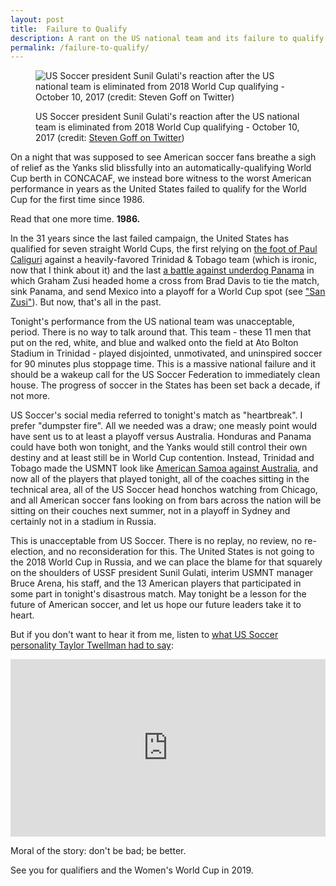 ```yaml
---
layout: post
title:  Failure to Qualify
description: A rant on the US national team and its failure to qualify for the 2018 World Cup
permalink: /failure-to-qualify/
---
```


<figure>
  <img src="{{ site.baseurl }}/assets/images/sadsunil.jpg" alt="US Soccer president Sunil Gulati's reaction after the US national team is eliminated from 2018 World Cup qualifying - October 10, 2017 (credit: Steven Goff on Twitter)">
  <p class="caption">US Soccer president Sunil Gulati's reaction after the US national team is eliminated from 2018 World Cup qualifying - October 10, 2017 (credit: <a href="https://twitter.com/SoccerInsider/status/917936005352710145/photo/1">Steven Goff on Twitter</a>)</p>
</figure>

On a night that was supposed to see American soccer fans breathe a sigh of relief as the Yanks slid blissfully into an automatically-qualifying World Cup berth in CONCACAF, we instead bore witness to the worst American performance in years as the United States failed to qualify for the World Cup for the first time since 1986.

Read that one more time. **1986.**

In the 31 years since the last failed campaign, the United States has qualified for seven straight World Cups, the first relying on [the foot of Paul Caliguri](https://www.ussoccer.com/stories/2015/11/16/19/00/151116-mnt-trinidad-keeper-michael-maurice-recalls-paul-caliguri-1989-wcq-goal) against a heavily-favored Trinidad & Tobago team (which is ironic, now that I think about it) and the last [a battle against underdog Panama](https://www.ussoccer.com/stories/2014/03/17/11/26/131015-mnt-vs-panama-match-report) in which Graham Zusi headed home a cross from Brad Davis to tie the match, sink Panama, and send Mexico into a playoff for a World Cup spot (see ["San Zusi"](https://www.si.com/planet-futbol/2017/03/28/usa-panama-preview-graham-zusi-world-cup-qualifying)). But now, that's all in the past.

Tonight's performance from the US national team was unacceptable, period. There is no way to talk around that. This team - these 11 men that put on the red, white, and blue and walked onto the field at Ato Bolton Stadium in Trinidad - played disjointed, unmotivated, and uninspired soccer for 90 minutes plus stoppage time. This is a massive national failure and it should be a wakeup call for the US Soccer Federation to immediately clean house. The progress of soccer in the States has been set back a decade, if not more.

US Soccer's social media referred to tonight's match as "heartbreak". I prefer "dumpster fire". All we needed was a draw; one measly point would have sent us to at least a playoff versus Australia. Honduras and Panama could have both won tonight, and the Yanks would still control their own destiny and at least still be in World Cup contention. Instead, Trinidad and Tobago made the USMNT look like [American Samoa against Australia](https://en.wikipedia.org/wiki/Australia_31–0_American_Samoa), and now all of the players that played tonight, all of the coaches sitting in the technical area, all of the US Soccer head honchos watching from Chicago, and all American soccer fans looking on from bars across the nation will be sitting on their couches next summer, not in a playoff in Sydney and certainly not in a stadium in Russia.

This is unacceptable from US Soccer. There is no replay, no review, no re-election, and no reconsideration for this. The United States is not going to the 2018 World Cup in Russia, and we can place the blame for that squarely on the shoulders of USSF president Sunil Gulati, interim USMNT manager Bruce Arena, his staff, and the 13 American players that participated in some part in tonight's disastrous match. May tonight be a lesson for the future of American soccer, and let us hope our future leaders take it to heart.

But if you don't want to hear it from me, listen to [what US Soccer personality Taylor Twellman had to say](http://www.espnfc.us/video/latest-videos/600/video/3226307):

<div style="width:100%;height:0px;position:relative;padding-bottom:56.250%;margin-bottom:10px;"><iframe src="https://streamable.com/s/87nrw/ukgcjg" frameborder="0" width="100%" height="100%" allowfullscreen style="width:100%;height:100%;position:absolute;left:0px;top:0px;overflow:hidden;"></iframe></div>

Moral of the story: don't be bad; be better.

See you for qualifiers and the Women's World Cup in 2019.
